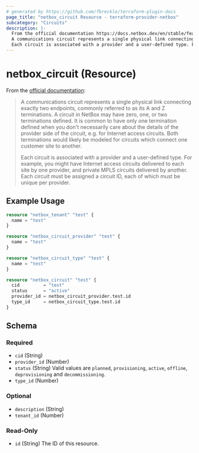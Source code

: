 ```yaml
---
# generated by https://github.com/fbreckle/terraform-plugin-docs
page_title: "netbox_circuit Resource - terraform-provider-netbox"
subcategory: "Circuits"
description: |-
  From the official documentation https://docs.netbox.dev/en/stable/features/circuits/#circuits_1:
  A communications circuit represents a single physical link connecting exactly two endpoints, commonly referred to as its A and Z terminations. A circuit in NetBox may have zero, one, or two terminations defined. It is common to have only one termination defined when you don't necessarily care about the details of the provider side of the circuit, e.g. for Internet access circuits. Both terminations would likely be modeled for circuits which connect one customer site to another.
  Each circuit is associated with a provider and a user-defined type. For example, you might have Internet access circuits delivered to each site by one provider, and private MPLS circuits delivered by another. Each circuit must be assigned a circuit ID, each of which must be unique per provider.
---
```


# netbox_circuit (Resource)

From the [official documentation](https://docs.netbox.dev/en/stable/features/circuits/#circuits_1):

> A communications circuit represents a single physical link connecting exactly two endpoints, commonly referred to as its A and Z terminations. A circuit in NetBox may have zero, one, or two terminations defined. It is common to have only one termination defined when you don't necessarily care about the details of the provider side of the circuit, e.g. for Internet access circuits. Both terminations would likely be modeled for circuits which connect one customer site to another.
>
> Each circuit is associated with a provider and a user-defined type. For example, you might have Internet access circuits delivered to each site by one provider, and private MPLS circuits delivered by another. Each circuit must be assigned a circuit ID, each of which must be unique per provider.

## Example Usage

```terraform
resource "netbox_tenant" "test" {
  name = "test"
}

resource "netbox_circuit_provider" "test" {
  name = "test"
}

resource "netbox_circuit_type" "test" {
  name = "test"
}

resource "netbox_circuit" "test" {
  cid         = "test"
  status      = "active"
  provider_id = netbox_circuit_provider.test.id
  type_id     = netbox_circuit_type.test.id
}
```

<!-- schema generated by tfplugindocs -->
## Schema

### Required

- `cid` (String)
- `provider_id` (Number)
- `status` (String) Valid values are `planned`, `provisioning`, `active`, `offline`, `deprovisioning` and `decommissioning`.
- `type_id` (Number)

### Optional

- `description` (String)
- `tenant_id` (Number)

### Read-Only

- `id` (String) The ID of this resource.


